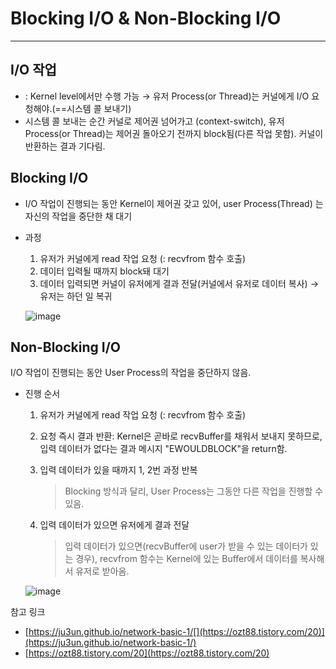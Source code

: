 # **Blocking I/O & Non-Blocking I/O**

---

## **I/O 작업**

- : Kernel level에서만 수행 가능 → 유저 Process(or Thread)는 커널에게 I/O 요청해야.(==시스템 콜 보내기)
- 시스템 콜 보내는 순간 커널로 제어권 넘어가고 (context-switch), 유저 Process(or Thread)는 제어권 돌아오기 전까지 block됨(다른 작업 못함). 커널이 반환하는 결과 기다림.

## **Blocking I/O**

- I/O 작업이 진행되는 동안 Kernel이 제어권 갖고 있어, user Process(Thread) 는 자신의 작업을 중단한 채 대기
- 과정
    1. 유저가 커널에게 read 작업 요청 (: recvfrom 함수 호출)
    2. 데이터 입력될 때까지 block돼 대기
    3. 데이터 입력되면 커널이 유저에게 결과 전달(커널에서 유저로 데이터 복사) → 유저는 하던 일 복귀
    
    ![image](https://user-images.githubusercontent.com/76686872/159688813-f74113e1-b2c5-4b2c-9041-5280d650fd4c.png)
    

## **Non-Blocking I/O**

I/O 작업이 진행되는 동안 User Process의 작업을 중단하지 않음.

- 진행 순서
    1. 유저가 커널에게 read 작업 요청 (: recvfrom 함수 호출)
    2. 요청 즉시 결과 반환: Kernel은 곧바로 recvBuffer를 채워서 보내지 못하므로, 입력 데이터가 없다는 결과 메시지 "EWOULDBLOCK"을 return함.
    3. 입력 데이터가 있을 때까지 1, 2번 과정 반복
        
        > Blocking 방식과 달리, User Process는 그동안 다른 작업을 진행할 수 있음.
        > 
    4. 입력 데이터가 있으면 유저에게 결과 전달
        
        > 입력 데이터가 있으면(recvBuffer에 user가 받을 수 있는 데이터가 있는 경우), recvfrom 함수는 Kernel에 있는 Buffer에서 데이터를 복사해서 유저로 받아옴.
        > 
    
    ![image](https://user-images.githubusercontent.com/76686872/159688851-5a935856-c562-48f3-9768-ac1acb118350.png)
    

참고 링크

- [https://ju3un.github.io/network-basic-1/[](https://ozt88.tistory.com/20)](https://ju3un.github.io/network-basic-1/)
- [https://ozt88.tistory.com/20](https://ozt88.tistory.com/20)